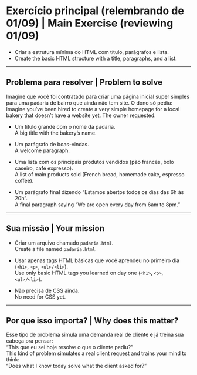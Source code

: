 #  Exercício principal (relembrando de 01/09) | Main Exercise (reviewing 01/09)

- Criar a estrutura mínima do HTML com título, parágrafos e lista.  
- Create the basic HTML structure with a title, paragraphs, and a list.

---

##  Problema para resolver | Problem to solve

Imagine que você foi contratado para criar uma página inicial super simples para uma padaria de bairro que ainda não tem site. O dono só pediu:  
Imagine you’ve been hired to create a very simple homepage for a local bakery that doesn’t have a website yet. The owner requested:

- Um título grande com o nome da padaria.  
  A big title with the bakery’s name.

- Um parágrafo de boas-vindas.  
  A welcome paragraph.

- Uma lista com os principais produtos vendidos (pão francês, bolo caseiro, café expresso).  
  A list of main products sold (French bread, homemade cake, espresso coffee).

- Um parágrafo final dizendo “Estamos abertos todos os dias das 6h às 20h”.  
  A final paragraph saying “We are open every day from 6am to 8pm.”

---

##  Sua missão | Your mission

- Criar um arquivo chamado `padaria.html`.  
  Create a file named `padaria.html`.

- Usar apenas tags HTML básicas que você aprendeu no primeiro dia (`<h1>`, `<p>`, `<ul>/<li>`).  
  Use only basic HTML tags you learned on day one (`<h1>`, `<p>`, `<ul>/<li>`).

- Não precisa de CSS ainda.  
  No need for CSS yet.

---

##  Por que isso importa? | Why does this matter?

Esse tipo de problema simula uma demanda real de cliente e já treina sua cabeça pra pensar:  
“This que eu sei hoje resolve o que o cliente pediu?”  
This kind of problem simulates a real client request and trains your mind to think:  
“Does what I know today solve what the client asked for?”
